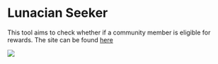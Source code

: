 # Lunacian Seeker
This tool aims to check whether if a community member is eligible for rewards. 
The site can be found [here](https://lunacian-seeker.herokuapp.com/)

![](https://i.imgur.com/UopFt9t.gif)
